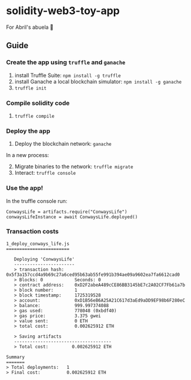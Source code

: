 # solidity-web3-toy-app

For Abril's abuela 💙

## Guide

### Create the app using `truffle` and `ganache`

1. install Truffle Suite: `npm install -g truffle`
2. install Ganache a local blockchain simulator: `npm install -g ganache`
3. `truffle init`

### Compile solidity code
1. `truffle compile`

### Deploy the app
1. Deploy the blockchain network: `ganache`

In a new process:

2. Migrate binaries to the network: `truffle migrate`
3. Interact: `truffle console`


### Use the app!

In the truffle console run:

```
ConwaysLife = artifacts.require("ConwaysLife")
conwaysLifeInstance = await ConwaysLife.deployed()
```

### Transaction costs
```
1_deploy_conways_life.js
========================

   Deploying 'ConwaysLife'
   -----------------------
   > transaction hash:    0x5f3a157ccd4a9b69c27a6ced95b63ab55fe991b394ae09a9602ea7fa6612cad0
   > Blocks: 0            Seconds: 0
   > contract address:    0xD2F2abeA489cCE86BB3145bE7c2A02CF7Fb61a7b
   > block number:        1
   > block timestamp:     1725319528
   > account:             0xD1B56eB6A25A21C617d3aEd9aDD9EF98b6F280eC
   > balance:             999.997374088
   > gas used:            778048 (0xbdf40)
   > gas price:           3.375 gwei
   > value sent:          0 ETH
   > total cost:          0.002625912 ETH

   > Saving artifacts
   -------------------------------------
   > Total cost:         0.002625912 ETH

Summary
=======
> Total deployments:   1
> Final cost:          0.002625912 ETH
```
